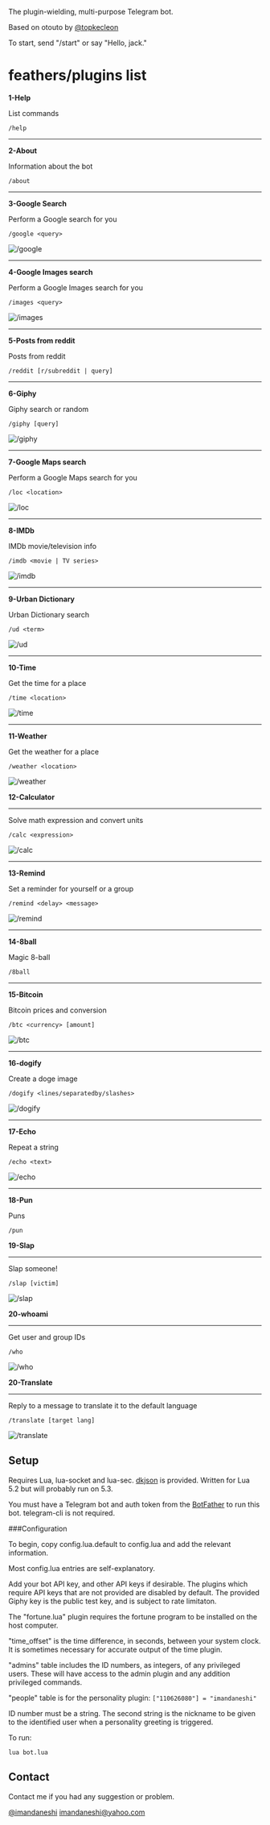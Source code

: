 

The plugin-wielding, multi-purpose Telegram bot.

Based on otouto by [@topkecleon](http://telegram.me/topkecleon)

To start, send "/start" or say "Hello, jack."




# feathers/plugins list

**1-Help**

List commands

`/help` 

***

**2-About**

Information about the bot

`/about`

***

**3-Google Search**

Perform a Google search for you

`/google <query>`

![/google](http://s6.uplod.ir/i/00665/lmjw79okxtbi.png)


***

**4-Google Images search**

Perform a Google Images search for you

`/images <query>`

![/images](http://s6.uplod.ir/i/00665/urpc7s6j1p25.png)


***


**5-Posts from reddit**

Posts from reddit

`/reddit [r/subreddit | query]`


***


**6-Giphy**

Giphy search or random

`/giphy [query]`

![/giphy](http://s6.uplod.ir/i/00665/a6fffbua378j.png)


***


**7-Google Maps search**

Perform a Google Maps search for you

`/loc <location>`

![/loc](http://s6.uplod.ir/i/00665/65kxb5my02qx.png)


***

**8-IMDb**

IMDb movie/television info

`/imdb <movie | TV series>`

![/imdb](http://s6.uplod.ir/i/00665/tcfnwvfchsgk.png)


***

**9-Urban Dictionary**

Urban Dictionary search

`/ud <term>`


![/ud](http://s6.uplod.ir/i/00665/ekoe7jdo22bs.png)


***

**10-Time**

Get the time for a place

`/time <location>`

![/time](http://s6.uplod.ir/i/00665/owxw84ii2e5m.png)


***


**11-Weather**

Get the weather for a place

`/weather <location>`

![/weather](http://s6.uplod.ir/i/00665/0uflhecap8fn.png)

**12-Calculator**

***


Solve math expression and convert units

`/calc <expression>`

![/calc](http://s6.uplod.ir/i/00665/ug53xmbcdqu4.png)

***


**13-Remind**

Set a reminder for yourself or a group

`/remind <delay> <message>`

![/remind](http://s6.uplod.ir/i/00665/ggaqonabz9wj.png)

***


**14-8ball**

Magic 8-ball

`/8ball`


***

**15-Bitcoin**

Bitcoin prices and conversion

`/btc <currency> [amount]`

![/btc](http://s6.uplod.ir/i/00665/nyy9eim3rnvn.png)


***
**16-dogify**

Create a doge image

`/dogify <lines/separatedby/slashes>`

![/dogify](http://s6.uplod.ir/i/00665/se5v6jprtpqp.png)


***

**17-Echo**

Repeat a string

`/echo <text>`

![/echo](http://s6.uplod.ir/i/00665/s5kznagq86gv.png)


***

**18-Pun**

Puns 

`/pun`

**19-Slap**

***


Slap someone!

`/slap [victim]`

![/slap](http://s6.uplod.ir/i/00665/2glwd0lms7fd.png)

**20-whoami**

***


Get user and group IDs

`/who`

![/who](http://s6.uplod.ir/i/00665/ys5dmuzta3om.png)

**20-Translate**

***


 Reply to a message to translate it to the default language

`/translate [target lang]`

![/translate](http://s6.uplod.ir/i/00665/2nzk90nsc921.png)

## Setup

Requires Lua, lua-socket and lua-sec. [dkjson](http://github.com/LuaDist/dkjson/) is provided. Written for Lua 5.2 but will probably run on 5.3.

You must have a Telegram bot and auth token from the [BotFather](http://telegram.me/botfather) to run this bot. telegram-cli is not required.

###Configuration

To begin, copy config.lua.default to config.lua and add the relevant information.

Most config.lua entries are self-explanatory.

Add your bot API key, and other API keys if desirable.
The plugins which require API keys that are not provided are disabled by default.
The provided Giphy key is the public test key, and is subject to rate limitaton.

The "fortune.lua" plugin requires the fortune program to be installed on the host computer.

"time_offset" is the time difference, in seconds, between your system clock. It is sometimes necessary for accurate output of the time plugin.

"admins" table includes the ID numbers, as integers, of any privileged users. These will have access to the admin plugin and any addition privileged commands.

"people" table is for the personality plugin:
`["110626080"] = "imandaneshi"`

ID number must be a string. The second string is the nickname to be given to the identified user when a personality greeting is triggered.

To run:

`lua bot.lua`




## Contact 

Contact me if you had any suggestion or problem.

[@imandaneshi](http://telegram.me/imandaneshi)
[imandaneshi@yahoo.com](mailto:imandaneshi@yahoo.com)

